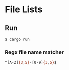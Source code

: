 # File Lists

## Run

```bash
$ cargo run
```

### Regx file name matcher

```bash
^[A-Z]{3,5}-[0-9]{3,5}$
```
